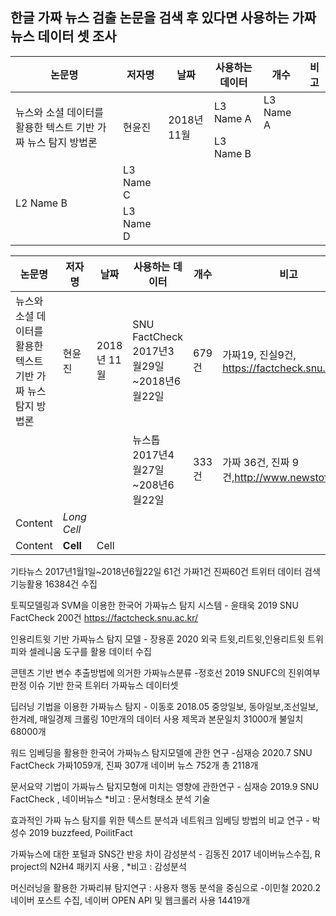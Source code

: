 ## 한글 가짜 뉴스 검출 논문을 검색 후 있다면 사용하는 가짜 뉴스 데이터 셋 조사

<table>
       <thead>
           <tr>
               <th>논문명</th>
               <th>저자명</th>
               <th>날짜</th>
               <th>사용하는 데이터</th>
               <th>개수</th>
               <th>비고</th>
           </tr>
       </thead>
       <tbody>
           <tr>
               <td rowspan=2>뉴스와 소셜 데이터를 활용한 텍스트 기반 가짜 뉴스 탐지 방법론</td>
               <td rowspan=2>현윤진</td>
               <td rowspan=2>2018년 11월</td>               
               <td>L3 Name A</td>
               <td>L3 Name A</td>
           </tr>
           <tr>
               <td>L3 Name B</td>
           </tr>
           <tr>
               <td rowspan=2>L2 Name B</td>
               <td>L3 Name C</td>
           </tr>
           <tr>
               <td>L3 Name D</td>
           </tr>
       </tbody>
</table>

|논문명|저자명|날짜|사용하는 데이터|개수|비고|
|-----|------|------|------|------|------|
|뉴스와 소셜 데이터를 활용한 텍스트 기반 가짜 뉴스 탐지 방법론|현윤진|2018년 11월|SNU FactCheck 2017년3월29일~2018년6월22일|679건|가짜19, 진실9건, https://factcheck.snu.ac.kr/|
|                                                        |     |            |뉴스톱 2017년4월27일~208년6월22일|333건|가짜 36건, 진짜 9건,http://www.newstof.com/|
Content       |          *Long Cell*        ||
Content       |   **Cell**    |         Cell |

기타뉴스      2017년1월1일~2018년6월22일 61건 가짜1건 진짜60건
트위터 데이터 검색기능활용 16384건 수집


토픽모델링과 SVM을 이용한 한국어 가짜뉴스 탐지 시스템 - 윤태욱 2019
SNU FactCheck 200건 https://factcheck.snu.ac.kr/


인용리트윗 기반 가짜뉴스 탐지 모델 - 장용훈 2020
외국 트윗,리트윗,인용리트윗
트위피와 셀레니움 도구를 활용 데이터 수집

콘텐츠 기반 변수 추출방법에 의거한 가짜뉴스분류 -정호선 2019
SNUFC의 진위여부 판정 이슈 기반 한국 트위터 가짜뉴스 데이터셋

딥러닝 기법을 이용한 가짜뉴스 탐지 - 이동호 2018.05
중앙일보, 동아일보,조선일보,한겨례, 매일경제 크롤링 10만개의 데이터 사용
제목과 본문일치 31000개 불일치 68000개

워드 임베딩을 활용한 한국어 가짜뉴스 탐지모델에 관한 연구 -심재승 2020.7
SNU FactCheck 가짜1059개, 진짜 307개 네이버 뉴스 752개 총 2118개 

문서요약 기법이 가짜뉴스 탐지모형에 미치는 영향에 관한연구 - 심재승 2019.9
SNU FactCheck , 네이버뉴스  *비고 : 문서형태소 분석 기술

효과적인 가짜 뉴스 탐지를 위한 텍스트 분석과 네트워크 임베딩 방법의 비교 연구 - 박성수 2019
buzzfeed, PoilitFact 

가짜뉴스에 대한 포털과 SNS간 반응 차이 감성분석 - 김동진 2017 
네이버뉴스수집, R project의 N2H4 패키지 사용 , *비고 : 감성분석

머신러닝을 활용한 가짜리뷰 탐지연구 : 사용자 행동 분석을 중심으로 -이민철 2020.2
네이버 포스트 수집, 네이버 OPEN API 및 웹크롤러 사용 14419개 
